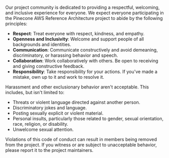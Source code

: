 Our project community is dedicated to providing a respectful, welcoming, and inclusive experience for everyone. We expect everyone participating in the Pinecone AWS Reference Architecture project to abide by the following principles:

* **Respect**: Treat everyone with respect, kindness, and empathy.
* **Openness and Inclusivity**: Welcome and support people of all backgrounds and identities.
* **Communication**: Communicate constructively and avoid demeaning, discriminatory, or harassing behavior and speech.
* **Collaboration**: Work collaboratively with others. Be open to receiving and giving constructive feedback.
* **Responsibility**: Take responsibility for your actions. If you've made a mistake, own up to it and work to resolve it.

Harassment and other exclusionary behavior aren't acceptable. This includes, but isn't limited to:

* Threats or violent language directed against another person.
* Discriminatory jokes and language.
* Posting sexually explicit or violent material.
* Personal insults, particularly those related to gender, sexual orientation, race, religion, or disability.
* Unwelcome sexual attention.

Violations of this code of conduct can result in members being removed from the project. If you witness or are subject to unacceptable behavior, please report it to the project maintainers.
